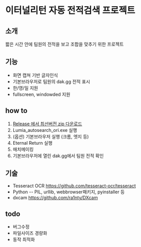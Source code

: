 # 이터널리턴 자동 전적검색 프로젝트
## 소개
짧은 시간 안에 팀원의 전적을 보고 조합을 맞추기 위한 프로젝트

## 기능
- 화면 캡쳐 기반 글자인식
- 기본브라우저로 팀원의 dak.gg 전적 표시
- 한/영/일 지원
- fullscreen, windowded 지원

## how to
1. [Release 에서 최선버전 zip 다운로드 ](https://github.com/LEE-ChangSeok/EternalReturn_autosearch/tags)
2. Lumia_autosearch_ori.exe 실행
3. (옵션) 기본브라우저 실행 (크롬, 엣지 등)
4. Eternal Return 실행
5. 매치메이킹
6. 기본브라우저에 열린 dak.gg에서 팀원 전적 확인

## 기술
- Tesseract OCR https://github.com/tesseract-ocr/tesseract
- Python
-- PIL, urllib, webbrowser패키지, pyinstaller 등
- dxcam https://github.com/ra1nty/DXcam

## todo
- 버그수정
- 파일사이즈 경량화
- 동작 최적화 
